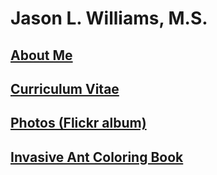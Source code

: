 # Jason L. Williams, M.S.

## [About Me](https://jlwilliants.github.io/AboutMe/)
## [Curriculum Vitae](https://jlwilliants.github.io/CurriculumVitae/)
## [Photos (Flickr album)](https://www.flickr.com/photos/140139359@N06/)
## [Invasive Ant Coloring Book](https://jlwilliants.github.io/ColoringBook/)
